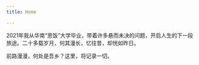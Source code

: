 ```yaml
---
title: Home

---
```


2021年我从华南“思饭”大学毕业，带着许多悬而未决的问题，开启人生的下一段旅途。二十多载岁月，何其漫长，忆往昔，却恍如昨日。

前路漫漫，何处是吾乡？这里，将记录一切。